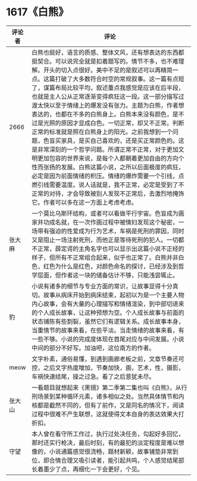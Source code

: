 # 1617《白熊》

评论者 | 评论 |
|---|---|
2666|白熊也挺好，语言的质感、整体文风，还有想表达的东西都挺契合。可以说完全就是扣着题写的。情节不多，也不难理解。开头的切入点很好。美中不足的是叙述可以再精简一点。这篇打破了大多数符合时空的常规叙事。这一篇有点短了，谋篇布局比较平均，叙述重点我感觉是应该在后半段，也就是主人公从正常逐渐变得疯狂这一段。这一部分描写过渡太快以至于情绪上的爆发没有张力。主题为白熊，作者想表达的，也都在不多的白熊身上。白熊本来没有颜色，是不过是光照的原因才显成白色。一切正常，却又不正常。判断正常的标准就是照在白熊身上的阳光。之前我想到一个问题，色盲买家具，是买自己喜欢的，还是买正常颜色的。这是非常深刻的一个哲学问题。所谓正常不正常，对于更加文明更加包容的世界来说，是每个人都朝着更加自由的方向个性而张扬的发展。白熊这篇小说，之所以后面极度的疯狂，必定是因为前面情绪的积压。情绪的爆炸需要一个引线，点燃引线需要温度。说人话就是，我不正常，必定是受到了不正常的对待，才会导致被别人发现不正常后，去激烈地掩饰它。作者可以多在这一方面上考虑考虑。
张大麻|一个莫比乌斯环结构，或者可以看做平行宇宙。色盲成为画家并功成名就，在一次作画过程中被情妇发现这个秘密，一场带有强迫的性爱成为行为艺术，车祸是死刑的罪因，同时又是阻止一场注射死刑，而他正是等待死刑的犯人。一切都不正常，薛定谔的主角名字也可以显示出这篇小说不正经的样子，但所有不正常组合起来，似乎也正常了。白熊并非白色，红色为什么是红色，对颜色命名的探讨，已经涉及到哲学层面，但作者这一块的储备估计不够，只能浅尝辄止。
豹|小说有诸多的细节与专业方面的常识，让故事显得十分真切。故事从病床开始到病床结束，起初以为是一个主要人物内心故事，会有大量的心理描写和情绪渲染，到中部切进来的个人成长故事，让这种预想为空。个人成长故事与前面的状态铺陈有些割裂，虽然它们有逻辑关系。成长故事本身，当重情节的故事来看，在些平淡。当走情绪的故事来看，有一些不够。小说的完成度体现在首尾对应与中间发展。小说中间的部分不好写。加油吧，这位南方的作者。
meow|文字朴素，通俗易懂，到遇到画廊老板之前，文章节奏还可控，之后文字热度增加，节奏加快，画，艺术，性，摄影，车祸快速结尾，操之过急。看了之后意犹未尽。
张大山|一看题目就想起来《黑镜》第二季第二集也叫《白熊》，从行刑场景到某种循环元素，诸多相似之处。当然具体情节和内核都是截然不同的，但有了前作，又是同名的情况下，阅读过程中很难不产生联想，这就使得文本自身的表达效果大打折扣。
守望|本人曾在看守所工作过，执行过处决任务，勾起好多回忆，那时还实行枪决，最后时刻，有的最犯的淡定程度是难以想像的，小说通篇感觉很流畅，题材新颖，故事铺垫非常到位，即合情合理又吸引读者，能引起共鸣，个人感觉结尾部长着墨少了点，再细化一下会更好，个见。